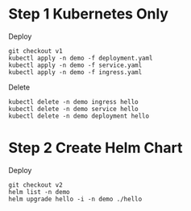 # Step 1 Kubernetes Only
Deploy
```
git checkout v1
kubectl apply -n demo -f deployment.yaml
kubectl apply -n demo -f service.yaml
kubectl apply -n demo -f ingress.yaml
```
Delete
```
kubectl delete -n demo ingress hello
kubectl delete -n demo service hello
kubectl delete -n demo deployment hello
```

# Step 2 Create Helm Chart
Deploy
```
git checkout v2
helm list -n demo
helm upgrade hello -i -n demo ./hello
```